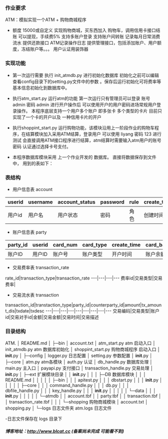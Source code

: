 ### 作业要求

ATM：模拟实现一个ATM + 购物商城程序

- 额度 15000或自定义
实现购物商城，买东西加入 购物车，调用信用卡接口结账
可以提现，手续费5%
支持多账户登录
支持账户间转账
记录每月日常消费流水
提供还款接口
ATM记录操作日志
提供管理接口，包括添加账户、用户额度，冻结账户等。。。
用户认证用装饰器

### 实现功能 

- 第一次运行需要  执行 init_atmdb.py 进行初始化数据库 初始化之前可以编辑查看config目录下的setting.py文件中的参数 。保存后运行初始化可将费率等基本信息初始化到数据库中。

- 执行atm_start.py 运行atm的功能  第一次运行只有管理员可以登录 账号 admin  密码 admin  进行开户操作后 可以使用开户的用户密码进场常规用户登录操作。 
本程序底层支持一个用户多个账户 即多张卡 多个类型的卡片 目前只实现了一个卡的开户以及 一种信用卡片的开户 

- 执行shoppint_start.py  运行购物功能，该模块沿用上一阶段作业的购物车程序，在结算模块加入采用ATM结算，登录用户 可以使用 liyang 密码 123  进行测试
会直接调用ATM接口程序进行结算，atm结算时需要输入atm用户的账号密码 认证通过选择卡号支付。

- 本程序数据库模块采用 上一个作业开发的 数据库。 直接将数据保存到文件中， 用到的表如下：


### 表结构

- 用户信息表 account

userid|username|account_status|password|rule|create_time
---|---|---|---|---|---
用户id|用户名|用户状态|密码|角色|创建时间

- 账户信息表 party

party_id|userid|card_num|card_type|create_time|card_balance|card_limit
---|---|---|---|---|---|---
账户ID|用户ID|账户号|账户类型|开户时间|账户余额|账户额度

- 交易费率表  transaction_rate 

rate_id|transaction_type|transaction_rate
---|---|---|---
费率id|交易类型|交易费率|

- 交易流水表 transaction

transaction_id|transtaction_type|party_id|counterparty_id|amount|tx_amount_dis|txdate|txdesc
---|---|---|---|---|---|---|---|---
交易编码|交易类型|账户id|交易对手id|金额|交易金额|交易时间|交易描述



### 目录结构

ATM.
│  README.md
│
├─bin
│      account.txt
│      atm_start.py					atm 启动入口
│      init_atmdb.py				atm 数据库初始化
│      shoppint_start.py			购物商城程序 启动入口
│      __init__.py
│
├─config
│      logger.py					日志配置
│      setting.py					参数配置
│      __init__.py
│
├─core
│      atm.py						atm各模块
│      auth.py						认证
│      db_handle.py					数据库处理
│      main.py						主入口
│      payapi.py					支付接口
│      transaction_handle.py		交易处理
│      __init__.py
│
├─ext								扩展模块目录
│  │  __init__.py
│  │
│  ├─DB								数据库模块
│  │  │  README.md
│  │  │
│  │  ├─bin
│  │  │      apitest.py
│  │  │      dbstart.py
│  │  │      __init__.py
│  │  │
│  │  ├─core
│  │  │      command_handle.py
│  │  │      db.py
│  │  │      dbfile_handle.py
│  │  │      key_handle.py
│  │  │      __init__.py
│  │  │
│  │  └─data
│  │      │  __init__.py
│  │      │
│  │      └─atmdb
│  │              account.tbf
│  │              party.tbf
│  │              transaction.tbf
│  │              transaction_rate.tbf
│  │
│  └─shopping						购物商城模块
│          account.txt
│          shopping.py
│
└─logs								日志文件夹
        atm.logs					日志文件
		
		
-日志文件保存在 logs 目录下

##### 博客地址：http://www.blcat.cc   (备案尚未完成 可能看不到)